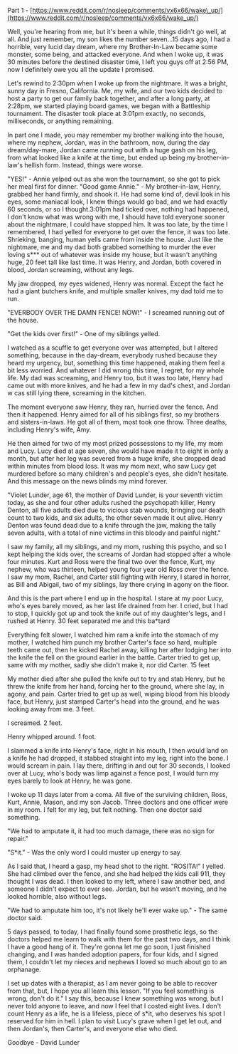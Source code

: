  Part 1 - [https://www.reddit.com/r/nosleep/comments/vx6x66/wake\_up/](https://www.reddit.com/r/nosleep/comments/vx6x66/wake_up/)

Well, you're hearing from me, but it's been a while, things didn't go well, at all. And just remember, my son likes the number seven...15 days ago, I had a horrible, very lucid day dream, where my Brother-In-Law became some monster, some being, and attacked everyone. And when I woke up, it was 30 minutes before the destined disaster time, I left you guys off at 2:56 PM, now I definitely owe you all the update I promised.

Let's rewind to 2:30pm when I woke up from the nightmare. It was a bright, sunny day in Fresno, California. Me, my wife, and our two kids decided to host a party to get our family back together, and after a long party, at 2:28pm, we started playing board games, we began with a Battleship tournament. The disaster took place at 3:01pm exactly, no seconds, milliseconds, or anything remaining.

In part one I made, you may remember my brother walking into the house, where my nephew, Jordan, was in the bathroom, now, during the day dream/day-mare, Jordan came running out with a huge gash on his leg, from what looked like a knife at the time, but ended up being my brother-in-law's hellish form. Instead, things were worse.

"YES!" - Annie yelped out as she won the tournament, so she got to pick her meal first for dinner. "Good game Annie." - My brother-in-law, Henry, grabbed her hand firmly, and shook it. He had some kind of, devil look in his eyes, some maniacal look, I knew things would go bad, and we had exactly 60 seconds, or so I thought.3:01pm had ticked over, nothing had happened, I don't know what was wrong with me, I should have told everyone sooner about the nightmare, I could have stopped him. It was too late, by the time I remembered, I had yelled for everyone to get over the fence, it was too late. Shrieking, banging, human yells came from inside the house. Just like the nightmare, me and my dad both grabbed something to murder the ever loving s\*\*\* out of whatever was inside my house, but it wasn't anything huge, 20 feet tall like last time. It was Henry, and Jordan, both covered in blood, Jordan screaming, without any legs.

My jaw dropped, my eyes widened, Henry was normal. Except the fact he had a giant butchers knife, and multiple smaller knives, my dad told me to run.

"EVERBODY OVER THE DAMN FENCE! NOW!" - I screamed running out of the house.

"Get the kids over first!" - One of my siblings yelled.

I watched as a scuffle to get everyone over was attempted, but I altered something, because in the day-dream, everybody rushed because they heard my urgency, but, something this time happened, making them feel a bit less worried. And whatever I did wrong this time, I regret, for my whole life. My dad was screaming, and Henry too, but it was too late, Henry had came out with more knives, and he had a few in my dad's chest, and Jordan w cas still lying there, screaming in the kitchen.

The moment everyone saw Henry, they ran, hurried over the fence. And then it happened. Henry aimed for all of his siblings first, so my brothers and sisters-in-laws. He got all of them, most took one throw. Three deaths, including Henry's wife, Amy.

He then aimed for two of my most prized possessions to my life, my mom and Lucy. Lucy died at age seven, she would have made it to eight in only a month, but after her leg was severed from a huge knife, she dropped dead within minutes from blood loss. It was my mom next, who saw Lucy get murdered before so many children's and people's eyes, she didn't hesitate. And this message on the news blinds my mind forever.

"Violet Lunder, age 61, the mother of David Lunder, is your seventh victim today, as she and four other adults rushed the psychopath killer, Henry Denton, all five adults died due to vicious stab wounds, bringing our death count to two kids, and six adults, the other seven made it out alive. Henry Denton was found dead due to a knife through the jaw, making the tally seven adults, with a total of nine victims in this bloody and painful night."

I saw my family, all my siblings, and my mom, rushing this psycho, and so I kept helping the kids over, the screams of Jordan had stopped after a whole four minutes. Kurt and Ross were the final two over the fence, Kurt, my nephew, who was thirteen, helped young four year old Ross over the fence. I saw my mom, Rachel, and Carter still fighting with Henry, I stared in horror, as Bill and Abigail, two of my siblings, lay there crying in agony on the floor.

And this is the part where I end up in the hospital. I stare at my poor Lucy, who's eyes barely moved, as her last life drained from her. I cried, but I had to stop, I quickly got up and took the knife out of my daughter's legs, and I rushed at Henry. 30 feet separated me and this ba\*tard

Everything felt slower, I watched him ram a knife into the stomach of my mother, I watched him punch my brother Carter's face so hard, multiple teeth came out, then he kicked Rachel away, killing her after lodging her into the knife the fell on the ground earlier in the battle. Carter tried to get up, same with my mother, sadly she didn't make it, nor did Carter. 15 feet

My mother died after she pulled the knife out to try and stab Henry, but he threw the knife from her hand, forcing her to the ground, where she lay, in agony, and pain. Carter tried to get up as well, wiping blood from his bloody face, but Henry, just stamped Carter's head into the ground, and he was looking away from me. 3 feet.

I screamed. 2 feet.

Henry whipped around. 1 foot.

I slammed a knife into Henry's face, right in his mouth, I then would land on a knife he had dropped, it stabbed straight into my leg, right into the bone. I would scream in pain. I lay there, drifting in and out for 30 seconds, I looked over at Lucy, who's body was limp against a fence post, I would turn my eyes barely to look at Henry, he was gone.

I woke up 11 days later from a coma. All five of the surviving children, Ross, Kurt, Annie, Mason, and my son Jacob. Three doctors and one officer were in my room. I felt for my leg, but felt nothing. Then one doctor said something.

"We had to amputate it, it had too much damage, there was no sign for repair."

"S\*it." - Was the only word I could muster up energy to say.

As I said that, I heard a gasp, my head shot to the right. "ROSITA!" I yelled. She had climbed over the fence, and she had helped the kids call 911, they thought I was dead. I then looked to my left, where I saw another bed, and someone I didn't expect to ever see. Jordan, but he wasn't moving, and he looked horrible, also without legs.

"We had to amputate him too, it's not likely he'll ever wake up." - The same doctor said.

5 days passed, to today, I had finally found some prosthetic legs, so the doctors helped me learn to walk with them for the past two days, and I think I have a good hang of it. They're gonna let me go soon, I just finished changing, and I was handed adoption papers, for four kids, and I signed them, I couldn't let my nieces and nephews I loved so much about go to an orphanage.

I set up dates with a therapist, as I am never going to be able to recover from that, but, I hope you all learn this lesson. "If you feel something is wrong, don't do it." I say this, because I knew something was wrong, but I never told anyone to leave, and now I feel that I costed eight lives. I don't count Henry as a life, he is a lifeless, piece of s\*it, who deserves his spot I reserved for him in hell. I plan to visit Lucy's grave when I get let out, and then Jordan's, then Carter's, and everyone else who died.

Goodbye - David Lunder